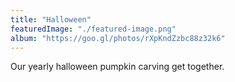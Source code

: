 ```yaml
---
title: "Halloween"
featuredImage: "./featured-image.png"
album: "https://goo.gl/photos/rXpKndZzbc88z32k6"
---
```

Our yearly halloween pumpkin carving get together.
